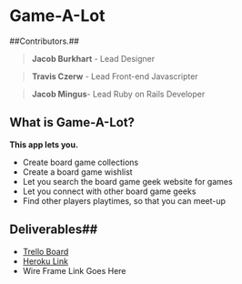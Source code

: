 

<h1>Game-A-Lot</h1>



##Contributors.##

> **Jacob Burkhart** - Lead Designer

> **Travis Czerw** - Lead Front-end Javascripter

> **Jacob Mingus**- Lead Ruby on Rails Developer


## What is Game-A-Lot? ##
**This app lets you.**
 - Create board game collections
 - Create a board game wishlist
 - Let you search the board game geek website for games
 - Let you connect with other board game geeks
 - Find other players playtimes, so that you can meet-up

## Deliverables##
	

 - [Trello Board](https://trello.com/b/yJ2ebWEQ/iron-hackathon)
 - [Heroku Link](game-tracker1337.herokuapp.com/)
 - Wire Frame Link Goes Here